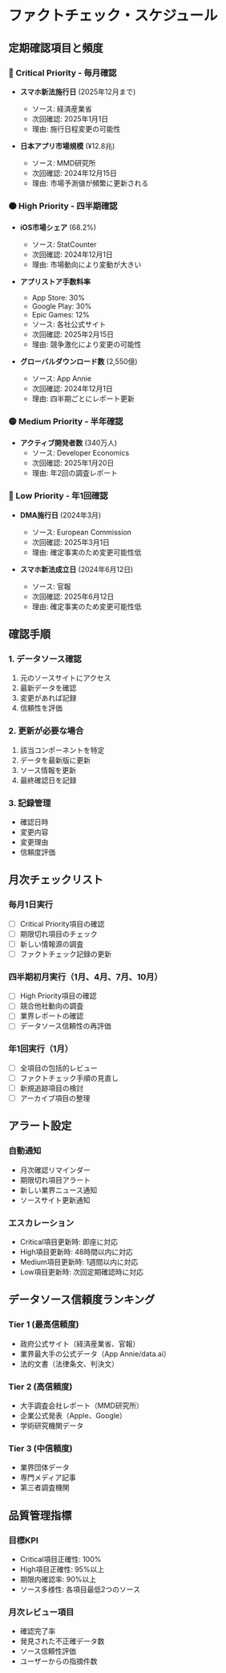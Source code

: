 # ファクトチェック・スケジュール

## 定期確認項目と頻度

### 🔴 Critical Priority - 毎月確認
- **スマホ新法施行日** (2025年12月まで)
  - ソース: 経済産業省
  - 次回確認: 2025年1月1日
  - 理由: 施行日程変更の可能性

- **日本アプリ市場規模** (¥12.8兆)
  - ソース: MMD研究所
  - 次回確認: 2024年12月15日
  - 理由: 市場予測値が頻繁に更新される

### 🟠 High Priority - 四半期確認
- **iOS市場シェア** (68.2%)
  - ソース: StatCounter
  - 次回確認: 2024年12月1日
  - 理由: 市場動向により変動が大きい

- **アプリストア手数料率**
  - App Store: 30%
  - Google Play: 30% 
  - Epic Games: 12%
  - ソース: 各社公式サイト
  - 次回確認: 2025年2月15日
  - 理由: 競争激化により変更の可能性

- **グローバルダウンロード数** (2,550億)
  - ソース: App Annie
  - 次回確認: 2024年12月1日
  - 理由: 四半期ごとにレポート更新

### 🟡 Medium Priority - 半年確認
- **アクティブ開発者数** (340万人)
  - ソース: Developer Economics
  - 次回確認: 2025年1月20日
  - 理由: 年2回の調査レポート

### 🔵 Low Priority - 年1回確認
- **DMA施行日** (2024年3月)
  - ソース: European Commission
  - 次回確認: 2025年3月1日
  - 理由: 確定事実のため変更可能性低

- **スマホ新法成立日** (2024年6月12日)
  - ソース: 官報
  - 次回確認: 2025年6月12日
  - 理由: 確定事実のため変更可能性低

## 確認手順

### 1. データソース確認
1. 元のソースサイトにアクセス
2. 最新データを確認
3. 変更があれば記録
4. 信頼性を評価

### 2. 更新が必要な場合
1. 該当コンポーネントを特定
2. データを最新版に更新
3. ソース情報を更新
4. 最終確認日を記録

### 3. 記録管理
- 確認日時
- 変更内容
- 変更理由
- 信頼度評価

## 月次チェックリスト

### 毎月1日実行
- [ ] Critical Priority項目の確認
- [ ] 期限切れ項目のチェック
- [ ] 新しい情報源の調査
- [ ] ファクトチェック記録の更新

### 四半期初月実行（1月、4月、7月、10月）
- [ ] High Priority項目の確認
- [ ] 競合他社動向の調査
- [ ] 業界レポートの確認
- [ ] データソース信頼性の再評価

### 年1回実行（1月）
- [ ] 全項目の包括的レビュー
- [ ] ファクトチェック手順の見直し
- [ ] 新規追跡項目の検討
- [ ] アーカイブ項目の整理

## アラート設定

### 自動通知
- 月次確認リマインダー
- 期限切れ項目アラート
- 新しい業界ニュース通知
- ソースサイト更新通知

### エスカレーション
- Critical項目更新時: 即座に対応
- High項目更新時: 48時間以内に対応
- Medium項目更新時: 1週間以内に対応
- Low項目更新時: 次回定期確認時に対応

## データソース信頼度ランキング

### Tier 1 (最高信頼度)
- 政府公式サイト（経済産業省、官報）
- 業界最大手の公式データ（App Annie/data.ai）
- 法的文書（法律条文、判決文）

### Tier 2 (高信頼度)  
- 大手調査会社レポート（MMD研究所）
- 企業公式発表（Apple、Google）
- 学術研究機関データ

### Tier 3 (中信頼度)
- 業界団体データ
- 専門メディア記事
- 第三者調査機関

## 品質管理指標

### 目標KPI
- Critical項目正確性: 100%
- High項目正確性: 95%以上
- 期限内確認率: 90%以上
- ソース多様性: 各項目最低2つのソース

### 月次レビュー項目
- 確認完了率
- 発見された不正確データ数
- ソース信頼性評価
- ユーザーからの指摘件数